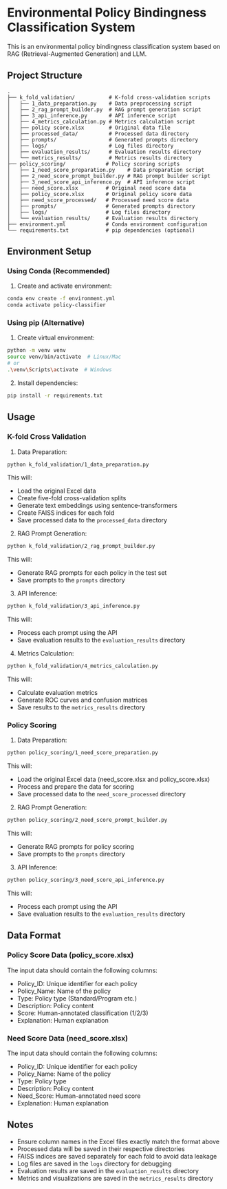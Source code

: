 # Environmental Policy Bindingness Classification System

This is an environmental policy bindingness classification system based on RAG (Retrieval-Augmented Generation) and LLM.

## Project Structure

```
.
├── k_fold_validation/           # K-fold cross-validation scripts
│   ├── 1_data_preparation.py    # Data preprocessing script
│   ├── 2_rag_prompt_builder.py  # RAG prompt generation script
│   ├── 3_api_inference.py       # API inference script
│   ├── 4_metrics_calculation.py # Metrics calculation script
│   ├── policy score.xlsx        # Original data file
│   ├── processed_data/          # Processed data directory
│   ├── prompts/                 # Generated prompts directory
│   ├── logs/                    # Log files directory
│   ├── evaluation_results/      # Evaluation results directory
│   └── metrics_results/         # Metrics results directory
├── policy_scoring/             # Policy scoring scripts
│   ├── 1_need_score_preparation.py    # Data preparation script
│   ├── 2_need_score_prompt_builder.py # RAG prompt builder script
│   ├── 3_need_score_api_inference.py  # API inference script
│   ├── need_score.xlsx         # Original need score data
│   ├── policy_score.xlsx       # Original policy score data
│   ├── need_score_processed/   # Processed need score data
│   ├── prompts/                # Generated prompts directory
│   ├── logs/                   # Log files directory
│   └── evaluation_results/     # Evaluation results directory
├── environment.yml             # Conda environment configuration
└── requirements.txt            # pip dependencies (optional)
```

## Environment Setup

### Using Conda (Recommended)

1. Create and activate environment:
```bash
conda env create -f environment.yml
conda activate policy-classifier
```

### Using pip (Alternative)

1. Create virtual environment:
```bash
python -m venv venv
source venv/bin/activate  # Linux/Mac
# or
.\venv\Scripts\activate  # Windows
```

2. Install dependencies:
```bash
pip install -r requirements.txt
```

## Usage

### K-fold Cross Validation

1. Data Preparation:
```bash
python k_fold_validation/1_data_preparation.py
```
This will:
- Load the original Excel data
- Create five-fold cross-validation splits
- Generate text embeddings using sentence-transformers
- Create FAISS indices for each fold
- Save processed data to the `processed_data` directory

2. RAG Prompt Generation:
```bash
python k_fold_validation/2_rag_prompt_builder.py
```
This will:
- Generate RAG prompts for each policy in the test set
- Save prompts to the `prompts` directory

3. API Inference:
```bash
python k_fold_validation/3_api_inference.py
```
This will:
- Process each prompt using the API
- Save evaluation results to the `evaluation_results` directory

4. Metrics Calculation:
```bash
python k_fold_validation/4_metrics_calculation.py
```
This will:
- Calculate evaluation metrics
- Generate ROC curves and confusion matrices
- Save results to the `metrics_results` directory

### Policy Scoring

1. Data Preparation:
```bash
python policy_scoring/1_need_score_preparation.py
```
This will:
- Load the original Excel data (need_score.xlsx and policy_score.xlsx)
- Process and prepare the data for scoring
- Save processed data to the `need_score_processed` directory

2. RAG Prompt Generation:
```bash
python policy_scoring/2_need_score_prompt_builder.py
```
This will:
- Generate RAG prompts for policy scoring
- Save prompts to the `prompts` directory

3. API Inference:
```bash
python policy_scoring/3_need_score_api_inference.py
```
This will:
- Process each prompt using the API
- Save evaluation results to the `evaluation_results` directory

## Data Format

### Policy Score Data (policy_score.xlsx)
The input data should contain the following columns:
- Policy_ID: Unique identifier for each policy
- Policy_Name: Name of the policy
- Type: Policy type (Standard/Program etc.)
- Description: Policy content
- Score: Human-annotated classification (1/2/3)
- Explanation: Human explanation

### Need Score Data (need_score.xlsx)
The input data should contain the following columns:
- Policy_ID: Unique identifier for each policy
- Policy_Name: Name of the policy
- Type: Policy type
- Description: Policy content
- Need_Score: Human-annotated need score
- Explanation: Human explanation

## Notes

- Ensure column names in the Excel files exactly match the format above
- Processed data will be saved in their respective directories
- FAISS indices are saved separately for each fold to avoid data leakage
- Log files are saved in the `logs` directory for debugging
- Evaluation results are saved in the `evaluation_results` directory
- Metrics and visualizations are saved in the `metrics_results` directory 